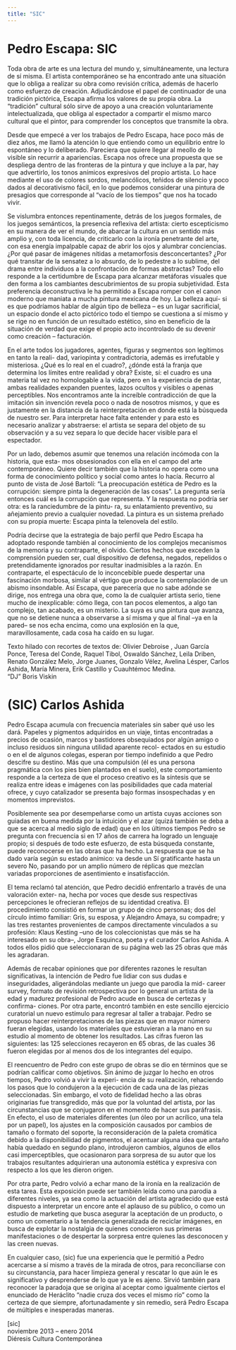 ```yaml
---
title: "SIC"
---
```


# Pedro Escapa: SIC 

Toda obra de arte es una lectura del mundo y, simultáneamente, una lectura de sí misma. El artista contemporáneo se ha encontrado ante una situación que lo obliga a realizar su obra como revisión crítica, además de hacerlo como esfuerzo de creación. Adjudicándose el papel de continuador de una tradición pictórica, Escapa afirma los valores de su propia obra. La “tradición” cultural sólo sirve de apoyo a una creación voluntariamente intelectualizada, que obliga al espectador a compartir el mismo marco cultural que el pintor, para comprender los conceptos que transmite la obra. 

Desde que empecé a ver los trabajos de Pedro Escapa, hace poco más de diez años, me llamó la atención lo que entiendo como un equilibrio entre lo espontáneo y lo deliberado. Pareciera que quiere llegar al meollo de lo visible sin recurrir a apariencias. Escapa nos ofrece una propuesta que se despliega dentro de las fronteras de la pintura y que incluye a la par, hay que advertirlo, los tonos anímicos expresivos del propio artista. Lo hace mediante el uso de colores sordos, melancólicos, teñidos de silencio y poco dados al decorativismo fácil, en lo que podemos considerar una pintura de presagios que corresponde al “vacío de los tiempos” que nos ha tocado vivir. 

Se vislumbra entonces repentinamente, detrás de los juegos formales, de los juegos semánticos, la presencia reflexiva del artista: cierto escepticismo en su manera de ver el mundo, de abarcar la cultura en un sentido más amplio y, con toda licencia, de criticarlo con la ironía penetrante del arte, con esa energía impalpable capaz de abrir los ojos y alumbrar conciencias. ¿Por qué pasar de imágenes nítidas a metamorfosis desconcertantes? ¿Por qué transitar de la sensatez a lo absurdo, de lo pedestre a lo sublime, del drama entre individuos a la confrontación de formas abstractas? Todo ello responde a la certidumbre de Escapa para alcanzar metáforas visuales que den forma a los cambiantes descubrimientos de su propia subjetividad. 
Esta preferencia deconstructiva le ha permitido a Escapa romper con el canon moderno que maniata a mucha pintura mexicana de hoy. La belleza aquí- si es que podríamos hablar de algún tipo de belleza – es un lugar sacrificial, un espacio donde el acto pictórico todo el tiempo se cuestiona a sí mismo y se rige no en función de un resultado estético, sino en beneficio de la situación de verdad que exige el propio acto incontrolado de su devenir como creación – facturación. 

En el arte todos los jugadores, agentes, figuras y segmentos son legítimos en tanto la reali- dad, variopinta y contradictoria, además es irrefutable y misteriosa. ¿Qué es lo real en el cuadro?, ¿dónde está la franja que determina los límites entre realidad y obra? Existe, sí: el cuadro es una materia tal vez no homologable a la vida, pero en la experiencia de pintar, ambas realidades expanden puentes, lazos ocultos y visibles o apenas perceptibles. Nos encontramos ante la increíble contradicción de que la imitación sin invención revela poco o nada de nosotros mismos, y que es justamente en la distancia de la reinterpretación en donde está la búsqueda de nuestro ser. Para interpretar hace falta entender y para esto es necesario analizar y abstraerse: el artista se separa del objeto de su observación y a su vez separa lo que decide hacer visible para el espectador. 

Por un lado, debemos asumir que tenemos una relación incómoda con la historia, que esta- mos obsesionados con ella en el campo del arte contemporáneo. Quiere decir también que la historia no opera como una forma de conocimiento político y social como antes lo hacía. Recurro al punto de vista de José Bartolí: “La preocupación estética de Pedro es la corrupción: siempre pinta la degeneración de las cosas”. La pregunta sería entonces cuál es la corrupción que representa. Y la respuesta no podría ser otra: es la ranciedumbre de la pintu- ra, su enlatamiento preventivo, su añejamiento previo a cualquier novedad. La pintura es un sistema preñado con su propia muerte: Escapa pinta la telenovela del estilo. 

Podría decirse que la estrategia de bajo perfil que Pedro Escapa ha adoptado responde también al conocimiento de los complejos mecanismos de la memoria y su contraparte, el olvido. Ciertos hechos que exceden la comprensión pueden ser, cual dispositivo de defensa, negados, repelidos o pretendidamente ignorados por resultar inadmisibles a la razón. En contraparte, el espectáculo de lo inconcebible puede despertar una fascinación morbosa, similar al vértigo que produce la contemplación de un abismo insondable. Así Escapa, que parecería que no sabe adónde se dirige, nos entrega una obra que, como la de cualquier artista serio, tiene mucho de inexplicable: cómo llega, con tan pocos elementos, a algo tan complejo, tan acabado, es un misterio. La suya es una pintura que avanza, que no se detiene nunca a observarse a sí misma y que al final –ya en la pared– se nos echa encima, como una explosión en la que, maravillosamente, cada cosa ha caído en su lugar. 

Texto hilado con recortes de textos de: Olivier Debroise , Juan García Ponce, Teresa del Conde, Raquel Tibol, Oswaldo Sánchez, Leila Driben, Renato González Melo, Jorge Juanes, Gonzalo Vélez, Avelina Lésper, Carlos Ashida, María Minera, Erik Castillo y Cuauhtémoc Medina.  
“DJ” Boris Viskin 

# (SIC) Carlos Ashida 

Pedro Escapa acumula con frecuencia materiales sin saber qué uso les dará. Papeles y pigmentos adquiridos en un viaje, tintas encontradas a precios de ocasión, marcos y bastidores obsequiados por algún amigo o incluso residuos sin ninguna utilidad aparente recol- ectados en su estudio o en el de algunos colegas, esperan por tiempo indefinido a que Pedro descifre su destino. Más que una compulsión (él es una persona pragmática con los pies bien plantados en el suelo), este comportamiento responde a la certeza de que el proceso creativo es la síntesis que se realiza entre ideas e imágenes con las posibilidades que cada material ofrece, y cuyo catalizador se presenta bajo formas insospechadas y en momentos imprevistos. 

Posiblemente sea por desempeñarse como un artista cuyas acciones son guiadas en buena medida por la intuición y el azar (quizá también se deba a que se acerca al medio siglo de edad) que en los últimos tiempos Pedro se pregunta con frecuencia si en 17 años de carrera ha logrado un lenguaje propio; si después de todo este esfuerzo, de esta búsqueda constante, puede reconocerse en las obras que ha hecho. La respuesta que se ha dado varía según su estado anímico: va desde un Sí gratificante hasta un severo No, pasando por un amplio número de réplicas que mezclan variadas proporciones de asentimiento e insatisfacción. 

El tema reclamó tal atención, que Pedro decidió enfrentarlo a través de una valoración exter- na, hecha por voces que desde sus respectivas percepciones le ofrecieran reflejos de su identidad creativa. El procedimiento consistió en formar un grupo de cinco personas; dos del círculo íntimo familiar: Gris, su esposa, y Alejandro Amaya, su compadre; y las tres restantes provenientes de campos directamente vinculados a su profesión: Klaus Kesting –uno de los coleccionistas que más se ha interesado en su obra–, Jorge Esquinca, poeta y el curador Carlos Ashida. A todos ellos pidió que seleccionaran de su página web las 25 obras que más les agradaran. 

Además de recabar opiniones que por diferentes razones le resultan significativas, la intención de Pedro fue lidiar con sus dudas e inseguridades, aligerándolas mediante un juego que parodia la mid- career survey, formato de revisión retrospectiva por lo general un artista de la edad y madurez profesional de Pedro acude en busca de certezas y confirma- ciones. Por otra parte, encontró también en este sencillo ejercicio curatorial un nuevo estímulo para regresar al taller a trabajar. Pedro se propuso hacer reinterpretaciones de las piezas que en mayor número fueran elegidas, usando los materiales que estuvieran a la mano en su estudio al momento de obtener los resultados. Las cifras fueron las siguientes: las 125 selecciones recayeron en 65 obras, de las cuales 36 fueron elegidas por al menos dos de los integrantes del equipo. 

El reencuentro de Pedro con este grupo de obras se dio en términos que se podrían calificar como objetivos. Sin ánimo de juzgar lo hecho en otros tiempos, Pedro volvió a vivir la experi- encia de su realización, rehaciendo los pasos que lo condujeron a la ejecución de cada una de las piezas seleccionadas. Sin embargo, el voto de fidelidad hecho a las obras originarias fue transgredido, más que por la voluntad del artista, por las circunstancias que se conjugaron en el momento de hacer sus paráfrasis. En efecto, el uso de materiales diferentes (un óleo por un acrílico, una tela por un papel), los ajustes en la composición causados por cambios de tamaño o formato del soporte, la reconsideración de la paleta cromática debido a la disponibilidad de pigmentos, el acentuar alguna idea que antaño había quedado en segundo plano, introdujeron cambios, algunos de ellos casi imperceptibles, que ocasionaron para sorpresa de su autor que los trabajos resultantes adquirieran una autonomía estética y expresiva con respecto a los que les dieron origen. 

Por otra parte, Pedro volvió a echar mano de la ironía en la realización de esta tarea. Esta exposición puede ser también leída como una parodia a diferentes niveles, ya sea como la actuación del artista agradecido que está dispuesto a interpretar un encore ante el aplauso de su público, o como un estudio de marketing que busca asegurar la aceptación de un producto, o como un comentario a la tendencia generalizada de reciclar imágenes, en busca de explotar la nostalgia de quienes conocieron sus primeras manifestaciones o de despertar la sorpresa entre quienes las desconocen y las creen nuevas. 

En cualquier caso, (sic) fue una experiencia que le permitió a Pedro acercarse a sí mismo a través de la mirada de otros, para reconciliarse con su circunstancia, para hacer limpieza general y rescatar lo que aún le es significativo y desprenderse de lo que ya le es ajeno. Sirvió también para reconocer la paradoja que se origina al aceptar como igualmente ciertos el enunciado de Heráclito “nadie cruza dos veces el mismo río” como la certeza de que siempre, afortunadamente y sin remedio, será Pedro Escapa de múltiples e inesperadas maneras. 

[sic]  
noviembre 2013 – enero 2014  
Diéresis Cultura Contemporánea
